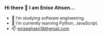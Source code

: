 ### Hi there 👋 I am Enise Ahsen...


- 🔭 I’m studying software engineering.
- 🌱 I’m currently learning Python, JavaScript.
- 📫 eniseahsen18@gmail.com
